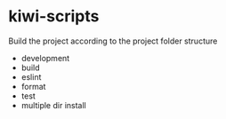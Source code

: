 # kiwi-scripts
Build the project according to the project folder structure

- development
- build
- eslint
- format
- test
- multiple dir install
